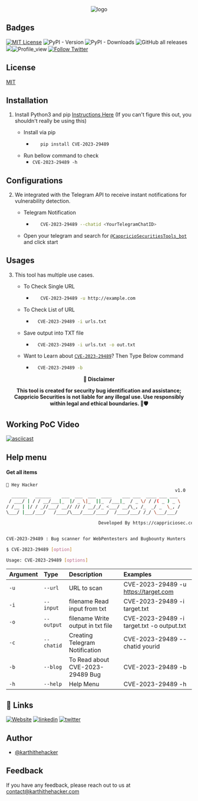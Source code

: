 
<div align="center">
  <img src="https://blogs.cappriciosec.com/uploaders/CVE-2023-29489.png" alt="logo">
</div>


## Badges



[![MIT License](https://img.shields.io/badge/License-MIT-green.svg)](https://choosealicense.com/licenses/mit/)
![PyPI - Version](https://img.shields.io/pypi/v/CVE-2023-29489)
![PyPI - Downloads](https://img.shields.io/pypi/dm/CVE-2023-29489)
![GitHub all releases](https://img.shields.io/github/downloads/Cappricio-Securities/CVE-2023-29489/total)
<a href="https://github.com/Cappricio-Securities/CVE-2023-29489/releases/"><img src="https://img.shields.io/github/release/Cappricio-Securities/CVE-2023-29489"></a>![Profile_view](https://komarev.com/ghpvc/?username=Cappricio-Securities&label=Profile%20views&color=0e75b6&style=flat)
[![Follow Twitter](https://img.shields.io/twitter/follow/cappricio_sec?style=social)](https://twitter.com/cappricio_sec)
<p align="center">

<p align="center">







## License

[MIT](https://choosealicense.com/licenses/mit/)



## Installation 

1. Install Python3 and pip [Instructions Here](https://www.python.org/downloads/) (If you can't figure this out, you shouldn't really be using this)

   - Install via pip
     - ```bash
          pip install CVE-2023-29489 
        ```
   - Run bellow command to check
     - `CVE-2023-29489 -h`

## Configurations 
2. We integrated with the Telegram API to receive instant notifications for vulnerability detection.
   
   - Telegram Notification
     - ```bash
          CVE-2023-29489 --chatid <YourTelegramChatID>
        ```
   - Open your telegram and search for [`@CappricioSecuritiesTools_bot`](https://web.telegram.org/k/#@CappricioSecuritiesTools_bot) and click start

## Usages 
3. This tool has multiple use cases.
   
   - To Check Single URL
     - ```bash
          CVE-2023-29489 -u http://example.com 
        ```
   - To Check List of URL 
      - ```bash
          CVE-2023-29489 -i urls.txt 
        ```
   - Save output into TXT file
      - ```bash
          CVE-2023-29489 -i urls.txt -o out.txt
        ```
   - Want to Learn about [`CVE-2023-29489`](https://blogs.cappriciosec.com/cve/137/CVE-2023-29489)? Then Type Below command
      - ```bash
          CVE-2023-29489 -b
        ```
     
<p align="center">
  <b>🚨 Disclaimer</b>
  
</p>
<p align="center">
<b>This tool is created for security bug identification and assistance; Cappricio Securities is not liable for any illegal use. 
  Use responsibly within legal and ethical boundaries. 🔐🛡️</b></p>


## Working PoC Video

[![asciicast](https://blogs.cappriciosec.com/uploaders/Screenshot%202024-04-23%20at%2010.53.38%20AM.png)](https://asciinema.org/a/xB30FPnwpUJiqiyVzY20OutOD)




## Help menu

#### Get all items

```bash
👋 Hey Hacker
                                                                v1.0
  ______   ______    ___  ___  ___  ____    ___ ___  ____ ___ ___ 
 / ___/ | / / __/___|_  |/ _ \|_  ||_  /___|_  / _ \/ / /( _ ) _ \
/ /__ | |/ / _//___/ __// // / __/_/_ <___/ __/\_, /_  _/ _  \_, /
\___/ |___/___/   /____/\___/____/____/  /____/___/ /_/ \___/___/    

                                   Developed By https://cappriciosec.com


CVE-2023-29489 : Bug scanner for WebPentesters and Bugbounty Hunters 

$ CVE-2023-29489 [option]

Usage: CVE-2023-29489 [options]
```


| Argument | Type     | Description                | Examples |
| :-------- | :------- | :------------------------- | :------------------------- |
| `-u` | `--url` | URL to scan | CVE-2023-29489 -u https://target.com |
| `-i` | `--input` | filename Read input from txt  | CVE-2023-29489 -i target.txt | 
| `-o` | `--output` | filename Write output in txt file | CVE-2023-29489 -i target.txt -o output.txt |
| `-c` | `--chatid` | Creating Telegram Notification | CVE-2023-29489 --chatid yourid |
| `-b` | `--blog` | To Read about CVE-2023-29489 Bug | CVE-2023-29489 -b |
| `-h` | `--help` | Help Menu | CVE-2023-29489 -h |



## 🔗 Links
[![Website](https://img.shields.io/badge/my_portfolio-000?style=for-the-badge&logo=ko-fi&logoColor=white)](https://cappriciosec.com/)
[![linkedin](https://img.shields.io/badge/linkedin-0A66C2?style=for-the-badge&logo=linkedin&logoColor=white)](https://www.linkedin.com/in/karthikeyan--v/)
[![twitter](https://img.shields.io/badge/twitter-1DA1F2?style=for-the-badge&logo=twitter&logoColor=white)](https://twitter.com/karthithehacker)



## Author

- [@karthithehacker](https://github.com/karthi-the-hacker/)



## Feedback

If you have any feedback, please reach out to us at contact@karthithehacker.com
